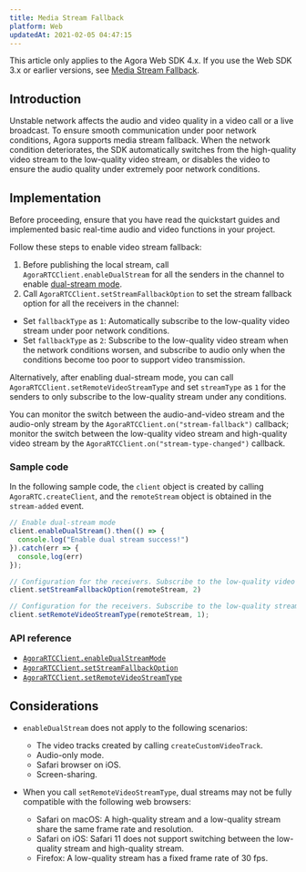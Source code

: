 ```yaml
---
title: Media Stream Fallback
platform: Web
updatedAt: 2021-02-05 04:47:15
---
```

<div class="alert note">This article only applies to the Agora Web SDK 4.x. If you use the Web SDK 3.x or earlier versions, see <a href="./fallback_web?platform=Web">Media Stream Fallback</a>.</li></div>

## Introduction

Unstable network affects the audio and video quality in a video call or a live broadcast. To ensure smooth communication under poor network conditions, Agora supports media stream fallback. When the network condition deteriorates, the SDK automatically switches from the high-quality video stream to the low-quality video stream, or disables the video to ensure the audio quality under extremely poor network conditions.

## Implementation
Before proceeding, ensure that you have read the quickstart guides and implemented basic real-time audio and video functions in your project.

Follow these steps to enable video stream fallback:
1. Before publishing the local stream, call `AgoraRTCClient.enableDualStream` for all the senders in the channel to enable [dual-stream mode](https://docs.agora.io/en/Agora%20Platform/terms?platform=All%20Platforms#dual-stream).
2. Call `AgoraRTCClient.setStreamFallbackOption` to set the stream fallback option for all the receivers in the channel:
  - Set `fallbackType` as `1`: Automatically subscribe to the low-quality video stream under poor network conditions.
  - Set `fallbackType` as `2`: Subscribe to the low-quality video stream when the network conditions worsen, and subscribe to audio only when the conditions become too poor to support video transmission.

Alternatively, after enabling dual-stream mode, you can call `AgoraRTCClient.setRemoteVideoStreamType` and set `streamType` as `1` for the senders to only subscribe to the low-quality stream under any conditions.

You can monitor the switch between the audio-and-video stream and the audio-only stream by the `AgoraRTCClient.on("stream-fallback")` callback; monitor the switch between the low-quality video stream and high-quality video stream by the `AgoraRTCClient.on("stream-type-changed")` callback.

### Sample code
In the following sample code, the `client` object is created by calling `AgoraRTC.createClient`, and the `remoteStream` object is obtained in the `stream-added` event.

```js
// Enable dual-stream mode
client.enableDualStream().then(() => {
  console.log("Enable dual stream success!")
}).catch(err => {
  console,log(err)
});

// Configuration for the receivers. Subscribe to the low-quality video stream when the network conditions worsen, and subscribe to audio only when the conditions become too poor to support video transmission.
client.setStreamFallbackOption(remoteStream, 2)

// Configuration for the receivers. Subscribe to the low-quality stream under any conditions.
client.setRemoteVideoStreamType(remoteStream, 1);
```

### API reference
- [`AgoraRTCClient.enableDualStreamMode`](./API%20Reference/web/v4.2.1/interfaces/iagorartcclient.html#enabledualstream)
- [`AgoraRTCClient.setStreamFallbackOption`](./API%20Reference/web/v4.2.1/interfaces/iagorartcclient.html#setstreamfallbackoption)
- [`AgoraRTCClient.setRemoteVideoStreamType`](./API%20Reference/web/v4.2.1/interfaces/iagorartcclient.html#setremotevideostreamtype)


## Considerations
- `enableDualStream` does not apply to the following scenarios:
  - The video tracks created by calling `createCustomVideoTrack`.
  - Audio-only mode.
  - Safari browser on iOS.
  - Screen-sharing.

- When you call `setRemoteVideoStreamType`, dual streams may not be fully compatible with the following web browsers:
  - Safari on macOS: A high-quality stream and a low-quality stream share the same frame rate and resolution.
  - Safari on iOS: Safari 11 does not support switching between the low-quality stream and high-quality stream.
  - Firefox: A low-quality stream has a fixed frame rate of 30 fps.